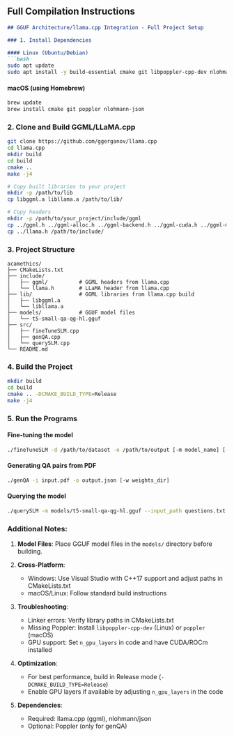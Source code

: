 ## Full Compilation Instructions

```markdown
## GGUF Architecture/llama.cpp Integration - Full Project Setup

### 1. Install Dependencies

#### Linux (Ubuntu/Debian)
```bash
sudo apt update
sudo apt install -y build-essential cmake git libpoppler-cpp-dev nlohmann-json3-dev
```

#### macOS (using Homebrew)
```bash
brew update
brew install cmake git poppler nlohmann-json
```

### 2. Clone and Build GGML/LLaMA.cpp
```bash
git clone https://github.com/ggerganov/llama.cpp
cd llama.cpp
mkdir build
cd build
cmake ..
make -j4

# Copy built libraries to your project
mkdir -p /path/to/lib
cp libggml.a libllama.a /path/to/lib/

# Copy headers
mkdir -p /path/to/your_project/include/ggml
cp ../ggml.h ../ggml-alloc.h ../ggml-backend.h ../ggml-cuda.h ../ggml-metal.h /path/to/include/ggml/
cp ../llama.h /path/to/include/
```

### 3. Project Structure
```
acamethics/
├── CMakeLists.txt
├── include/
│   ├── ggml/          # GGML headers from llama.cpp
│   └── llama.h        # LLaMA header from llama.cpp
├── lib/               # GGML libraries from llama.cpp build
│   ├── libggml.a
│   └── libllama.a
├── models/            # GGUF model files
│   └── t5-small-qa-qg-hl.gguf
├── src/
│   ├── fineTuneSLM.cpp
│   ├── genQA.cpp
│   └── querySLM.cpp
└── README.md
```

### 4. Build the Project
```bash
mkdir build
cd build
cmake .. -DCMAKE_BUILD_TYPE=Release
make -j4
```

### 5. Run the Programs

#### Fine-tuning the model
```bash
./fineTuneSLM -d /path/to/dataset -o /path/to/output [-m model_name] [-e epochs] [-b batch_size]
```

#### Generating QA pairs from PDF
```bash
./genQA -i input.pdf -o output.json [-w weights_dir]
```

#### Querying the model
```bash
./querySLM -m models/t5-small-qa-qg-hl.gguf --input_path questions.txt --output_path answers.txt
```

### Additional Notes:

1. **Model Files**: Place GGUF model files in the `models/` directory before building.

2. **Cross-Platform**:
   - Windows: Use Visual Studio with C++17 support and adjust paths in CMakeLists.txt
   - macOS/Linux: Follow standard build instructions

3. **Troubleshooting**:
   - Linker errors: Verify library paths in CMakeLists.txt
   - Missing Poppler: Install `libpoppler-cpp-dev` (Linux) or `poppler` (macOS)
   - GPU support: Set `n_gpu_layers` in code and have CUDA/ROCm installed

4. **Optimization**:
   - For best performance, build in Release mode (`-DCMAKE_BUILD_TYPE=Release`)
   - Enable GPU layers if available by adjusting `n_gpu_layers` in the code

5. **Dependencies**:
   - Required: llama.cpp (ggml), nlohmann/json
   - Optional: Poppler (only for genQA)
```
